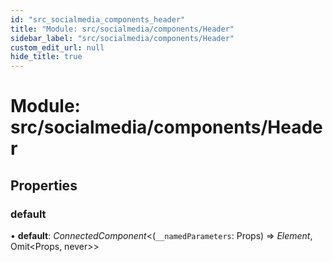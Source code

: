 ```yaml
---
id: "src_socialmedia_components_header"
title: "Module: src/socialmedia/components/Header"
sidebar_label: "src/socialmedia/components/Header"
custom_edit_url: null
hide_title: true
---
```


# Module: src/socialmedia/components/Header

## Properties

### default

• **default**: *ConnectedComponent*<(`__namedParameters`: Props) => *Element*, Omit<Props, never\>\>
